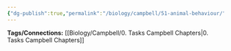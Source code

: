 ```yaml
---
{"dg-publish":true,"permalink":"/biology/campbell/51-animal-behaviour/","dgHomeLink":true,"dgPassFrontmatter":true}
---
```


**Tags/Connections:**
[[Biology/Campbell/0. Tasks Campbell Chapters|0. Tasks Campbell Chapters]]